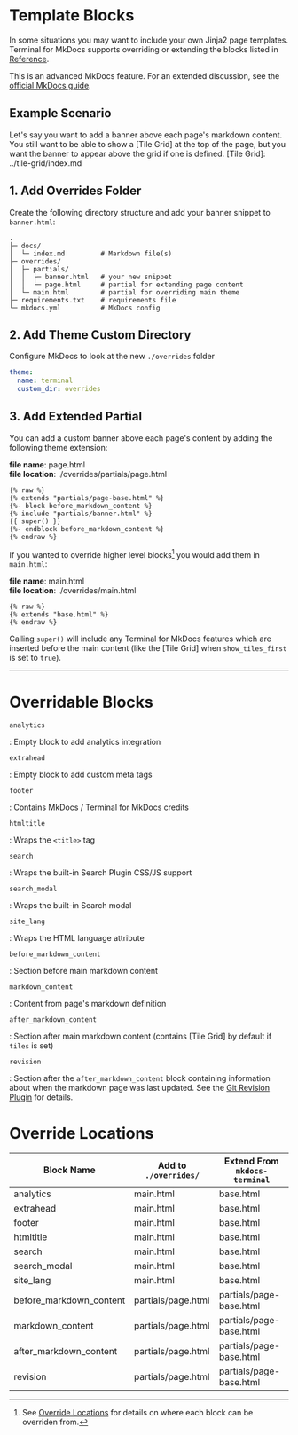# Template Blocks

In some situations you may want to include your own Jinja2 page templates.  Terminal for MkDocs supports overriding or extending the blocks listed in [Reference](blocks.md#overridable-blocks).  

This is an advanced MkDocs feature.  For an extended discussion, see the [official MkDocs guide].


[official MkDocs guide]: https://www.mkdocs.org/user-guide/customizing-your-theme/#using-the-theme-custom_dir

## Example Scenario
Let's say you want to add a banner above each page's markdown content.  You still want to be able to show a [Tile Grid] at the top of the page, but you want the banner to appear above the grid if one is defined.
[Tile Grid]: ../tile-grid/index.md


## 1. Add Overrides Folder
Create the following directory structure and add your banner snippet to `banner.html`:

```directory
.
├─ docs/
│  └─ index.md         # Markdown file(s)
├─ overrides/
│  ├─ partials/ 
│  │  ├─ banner.html   # your new snippet
│  │  └─ page.html     # partial for extending page content
│  └─ main.html        # partial for overriding main theme
├─ requirements.txt    # requirements file
└─ mkdocs.yml          # MkDocs config
```


## 2. Add Theme Custom Directory
Configure MkDocs to look at the new `./overrides` folder
```yaml
theme:
  name: terminal
  custom_dir: overrides
```


## 3. Add Extended Partial 
You can add a custom banner above each page's content by adding the following theme extension:

**file name**: page.html  
**file location**: ./overrides/partials/page.html  

```jinja2
{% raw %}
{% extends "partials/page-base.html" %}
{%- block before_markdown_content %}
{% include "partials/banner.html" %}
{{ super() }}
{%- endblock before_markdown_content %}
{% endraw %}
```

If you wanted to override higher level blocks[^block-levels] you would add them in `main.html`: 

[^block-levels]: See [Override Locations](blocks.md#override-locations) for details on where each block can be overriden from.

**file name**: main.html  
**file location**: ./overrides/main.html  

```jinja2
{% raw %}
{% extends "base.html" %}
{% endraw %}
```

Calling `super()` will include any Terminal for MkDocs features which are inserted before the main content (like the [Tile Grid] when `show_tiles_first` is set to `true`).
<hr>

# Overridable Blocks

`analytics`

:   Empty block to add analytics integration


`extrahead`

:   Empty block to add custom meta tags


`footer`

:   Contains MkDocs / Terminal for MkDocs credits


`htmltitle`

:   Wraps the `<title>` tag


`search`

:   Wraps the built-in Search Plugin CSS/JS support


`search_modal`

:   Wraps the built-in Search modal


`site_lang`

:   Wraps the HTML language attribute


`before_markdown_content`

:   Section before main markdown content


`markdown_content`

:   Content from page's markdown definition


`after_markdown_content`

:   Section after main markdown content (contains [Tile Grid] by default if `tiles` is set)


`revision`

:   Section after the `after_markdown_content` block containing information about when the markdown page was last updated.  See the [Git Revision Plugin] for details.

[Git Revision Plugin]: ../plugins/git-revision


# Override Locations

| Block Name              | Add to `./overrides/` | Extend From `mkdocs-terminal` |
| ----------------------- | --------------------- | ----------------------------- |
| analytics               | main.html             | base.html                     |
| extrahead               | main.html             | base.html                     |
| footer                  | main.html             | base.html                     |
| htmltitle               | main.html             | base.html                     |
| search                  | main.html             | base.html                     |
| search_modal            | main.html             | base.html                     |
| site_lang               | main.html             | base.html                     |
| before_markdown_content | partials/page.html    | partials/page-base.html       |
| markdown_content        | partials/page.html    | partials/page-base.html       |
| after_markdown_content  | partials/page.html    | partials/page-base.html       |
| revision                | partials/page.html    | partials/page-base.html       |